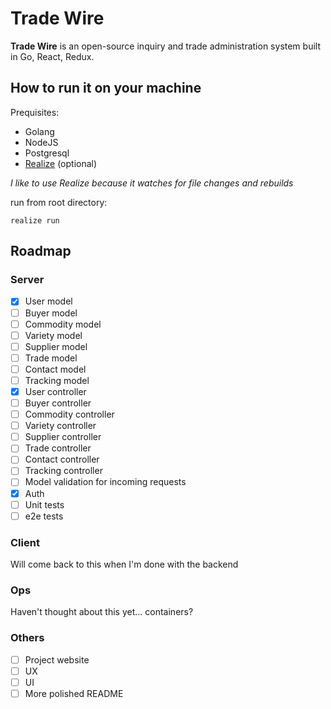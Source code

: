 # Trade Wire

**Trade Wire** is an open-source inquiry and trade administration system built in Go, React, Redux.

## How to run it on your machine

Prequisites:
- Golang
- NodeJS
- Postgresql
- [Realize](https://github.com/tockins/realize) (optional)

*I like to use Realize because it watches for file changes and rebuilds*

run from root directory:
```
realize run
```

## Roadmap

### Server

- [x] User model
- [ ] Buyer model
- [ ] Commodity model
- [ ] Variety model
- [ ] Supplier model
- [ ] Trade model
- [ ] Contact model
- [ ] Tracking model
- [x] User controller
- [ ] Buyer controller 
- [ ] Commodity controller
- [ ] Variety controller
- [ ] Supplier controller
- [ ] Trade controller
- [ ] Contact controller
- [ ] Tracking controller
- [ ] Model validation for incoming requests
- [x] Auth
- [ ] Unit tests
- [ ] e2e tests

### Client

Will come back to this when I'm done with the backend

### Ops

Haven't thought about this yet... containers?

### Others

- [ ] Project website
- [ ] UX
- [ ] UI
- [ ] More polished README
